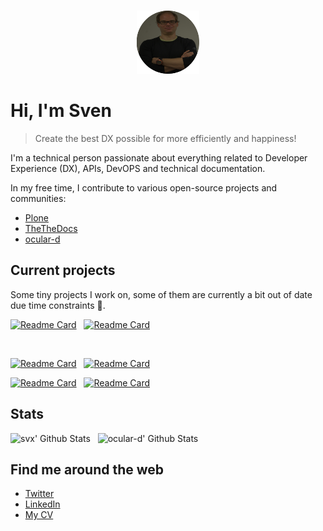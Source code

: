 
<!-- PROJECT LOGO -->
<br />
<p align="center">
  <a href="https://github.com/ocular-d/md-linkcheck-action">
    <img src="assets/sven-round.png" alt="Logo" width="100" height="101">
  </a> 
</p>

# Hi, I'm Sven

> Create the best DX possible for more efficiently and happiness!

I'm a technical person passionate about everything related to Developer Experience (DX), APIs, DevOPS and technical documentation.

In my free time, I contribute to various open-source projects and communities:

- [Plone](https://plone.org)
- [TheTheDocs](https://github.com/testthedocs)
- [ocular-d](https://github.com/ocular-d)

## Current projects

Some tiny projects I work on, some of them are currently a bit out of date due time constraints 🙂.

[![Readme Card](https://github-readme-stats.vercel.app/api/pin/?username=testthedocs&repo=awesome-docs&bg_color=0d1116&title_color=ce09ec&text_color=a4aacb&icon_color=007ec6)](https://github.com/testhedocs/awesome-docs) &nbsp; [![Readme Card](https://github-readme-stats.vercel.app/api/pin/?username=ocular-d&repo=vale-bin&bg_color=0d1116&title_color=ce09ec&text_color=a4aacb&icon_color=007ec6)](https://github.com/ocular-d/vale-bin)

&nbsp;

[![Readme Card](https://github-readme-stats.vercel.app/api/pin/?username=ocular-d&repo=optical&bg_color=0d1116&title_color=ce09ec&text_color=a4aacb&icon_color=007ec6)](https://github.com/ocular-d/optical) &nbsp; [![Readme Card](https://github-readme-stats.vercel.app/api/pin/?username=ocular-d&repo=openapi-guide&bg_color=0d1116&title_color=ce09ec&text_color=a4aacb&icon_color=007ec6)](https://github.com/ocular-d/vale-bin)

[![Readme Card](https://github-readme-stats.vercel.app/api/pin/?username=svx&repo=poetry-fastapi-docker&bg_color=0d1116&title_color=ce09ec&text_color=a4aacb&icon_color=007ec6)](https://github.com/svx/poetry-fastapi-docker) &nbsp; [![Readme Card](https://github-readme-stats.vercel.app/api/pin/?username=svx&repo=spectral-ruleset&bg_color=0d1116&title_color=ce09ec&text_color=a4aacb&icon_color=007ec6)](https://github.com/svx/spectral-ruleset) &nbsp;

## Stats

![svx' Github Stats](https://github-readme-stats.vercel.app/api?username=svx&hide=contribs,prs&show_icons=true&bg_color=0d1116&title_color=ce09ec&text_color=a4aacb&icon_color=007ec6) &nbsp; ![ocular-d' Github Stats](https://github-readme-stats.vercel.app/api?username=ocular-d&hide=contribs,prs&show_icons=true&bg_color=0d1116&title_color=ce09ec&text_color=a4aacb&icon_color=007ec6)

## Find me around the web

- [Twitter](https://twitter.com/der_sven_)
- [LinkedIn](https://www.linkedin.com/in/sven-strack-5b4b615)
- [My CV](https://svx.github.io/cv/)